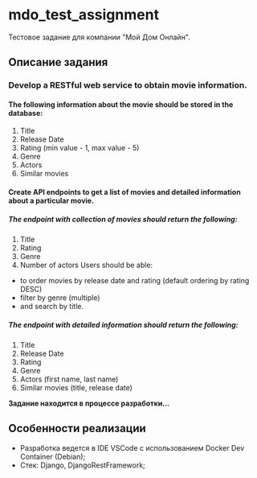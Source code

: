 # mdo_test_assignment

Тестовое задание для компании "Мой Дом Онлайн".

## Описание задания

### Develop a RESTful web service to obtain movie information.

#### The following information about the movie should be stored in the database:
1. Title
2. Release Date
3. Rating (min value - 1, max value - 5)
4. Genre
5. Actors
6. Similar movies

#### Create API endpoints to get a list of movies and detailed information about a particular movie.

##### The endpoint with collection of movies should return the following:
1. Title
2. Rating
3. Genre
4. Number of actors
Users should be able: 
- to order movies by release date and rating (default ordering by rating DESC)
- filter by genre (multiple) 
- and search by title.

##### The endpoint with detailed information should return the following:
1. Title
2. Release Date
3. Rating
4. Genre
5. Actors (first name, last name)
6. Similar movies (title, release date)

**Задание находится в процессе разработки...**

## Особенности реализации

- Разработка ведется в IDE VSCode с использованием Docker Dev Container (Debian);
- Стек: Django, DjangoRestFramework;
